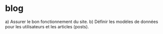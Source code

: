 # blog

a) Assurer le bon fonctionnement du site.
b) Définir les modèles de données pour les utilisateurs et les articles (posts).

